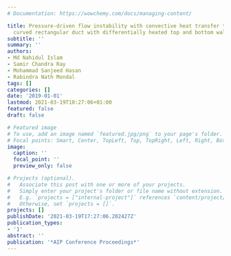 ```yaml
---
# Documentation: https://wowchemy.com/docs/managing-content/

title: Pressure-driven flow instability with convective heat transfer through a rotating
  curved rectangular duct with differentially heated top and bottom walls
subtitle: ''
summary: ''
authors:
- Md Nahidul Islam
- Samir Chandra Ray
- Mohammad Sanjeed Hasan
- Rabindra Nath Mondal
tags: []
categories: []
date: '2019-01-01'
lastmod: 2021-03-19T18:27:06+01:00
featured: false
draft: false

# Featured image
# To use, add an image named `featured.jpg/png` to your page's folder.
# Focal points: Smart, Center, TopLeft, Top, TopRight, Left, Right, BottomLeft, Bottom, BottomRight.
image:
  caption: ''
  focal_point: ''
  preview_only: false

# Projects (optional).
#   Associate this post with one or more of your projects.
#   Simply enter your project's folder or file name without extension.
#   E.g. `projects = ["internal-project"]` references `content/project/deep-learning/index.md`.
#   Otherwise, set `projects = []`.
projects: []
publishDate: '2021-03-19T17:27:06.202427Z'
publication_types:
- '1'
abstract: ''
publication: '*AIP Conference Proceedings*'
---
```

